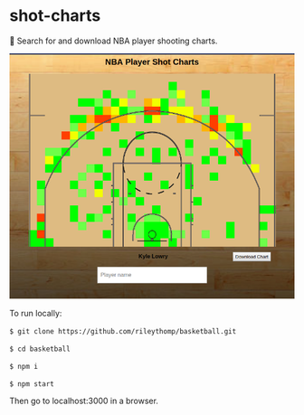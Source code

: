 # shot-charts

🏀 Search for and download NBA player shooting charts.

![bballchart](screenshot.png)

To run locally:

```$ git clone https://github.com/rileythomp/basketball.git```

```$ cd basketball```

```$ npm i```

```$ npm start```

Then go to localhost:3000 in a browser.
